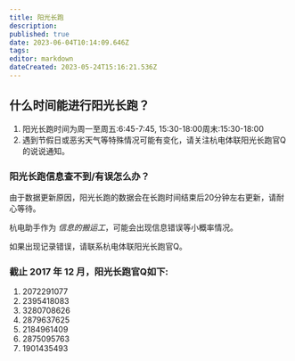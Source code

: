 ```yaml
---
title: 阳光长跑
description: 
published: true
date: 2023-06-04T10:14:09.646Z
tags: 
editor: markdown
dateCreated: 2023-05-24T15:16:21.536Z
---
```


## 什么时间能进行阳光长跑？

1. 阳光长跑时间为周一至周五:6:45-7:45, 15:30-18:00周末:15:30-18:00
1. 遇到节假日或恶劣天气等特殊情况可能有变化，请关注杭电体联阳光长跑官Q的说说通知。

### 阳光长跑信息查不到/有误怎么办？

由于数据更新原因，阳光长跑的数据会在长跑时间结束后20分钟左右更新，请耐心等待。

杭电助手作为 *信息的搬运工*，可能会出现信息错误等小概率情况。

如果出现记录错误，请联系杭电体联阳光长跑官Q。

### 截止 2017 年 12 月，阳光长跑官Q如下:

1. 2072291077
2. 2395418083
3. 3280708626
4. 2879637625
5. 2184961409
6. 2875095763
7. 1901435493